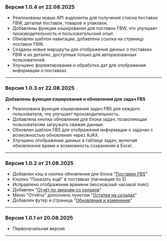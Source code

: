 ###  Версия 1.0.4 от 22.08.2025

* Реализованы новые API эндпоинты для получения списка поставок FBW, деталей поставок, товаров и упаковок.
* Добавлены функции кэширования для поставок FBW, что улучшает производительность и пользовательский опыт.
* Обновлен шаблон навигации, добавлена ссылка на страницу поставок FBW.
* Созданы новые маршруты для отображения данных о поставках FBW и их деталях, доступные только для авторизованных пользователей.
* Улучшено форматирование и обработка дат для отображения информации о поставках.
---
###  Версия 1.0.3 от 22.08.2025

**Добавлены функции кэширования и обновления для задач FBS**
* Реализована функция кэширования задач FBS для каждого пользователя, что улучшает производительность.
* Добавлена кнопка обновления для блока задач, позволяющая пользователям загружать свежие данные.
* Обновлен шаблон FBS для отображения информации о задачах с возможностью обновления через AJAX.
* Улучшено отображение данных в таблице задач, включая обновленное время и возможность сохранения в Excel.

---

### Версия 1.0.2 от 21.08.2025

*  Добавлен кэш и кнопка обновления для блока "[Поставки FBS](http://77.222.32.124:5000/fbs)"
*  Кнопка "Показать ещё" в поставках (пагинация по 5)
*  Исправлено отображение времени (московский часовой пояс)
*  Добавлен "[Отчёт по заказам со складов](http://77.222.32.124:5000/report/sales)"
*  Меню "Отчёты" дополнено пунктом "[Остатки на складах](http://77.222.32.124:5000/stocks)"
*  Добавлен футер и страница "[Обновления и изменения](http://77.222.32.124:5000/changelog)"

---

### Версия 1.0.1 от 20.08.2025

*  Первоначальная версия
---